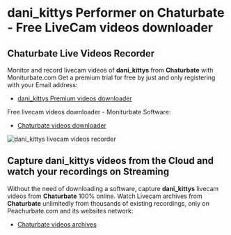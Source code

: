 # dani_kittys Performer on Chaturbate - Free LiveCam videos downloader

## Chaturbate Live Videos Recorder

Monitor and record livecam videos of **dani_kittys** from **Chaturbate** with Moniturbate.com
Get a premium trial for free by just and only registering with your Email address:
* [dani_kittys Premium videos downloader](https://moniturbate.com/request-demo-licence-key.html)

Free livecam videos downloader - Moniturbate Software:
* [Chaturbate videos downloader](https://moniturbate.com/moniturbate-download-software.html)

![dani_kittys livecam videos recorder](https://peachurnet.com/templates/moniturbate-software.png)


## Capture dani_kittys videos from the Cloud and watch your recordings on Streaming

Without the need of downloading a software, capture **dani_kittys** livecam videos from **Chaturbate** 100% online.
Watch Livecam archives from **Chaturbate** unlimitedly from thousands of existing recordings, only on Peachurbate.com and its websites network:
* [Chaturbate videos archives](https://peachurnet.com/)